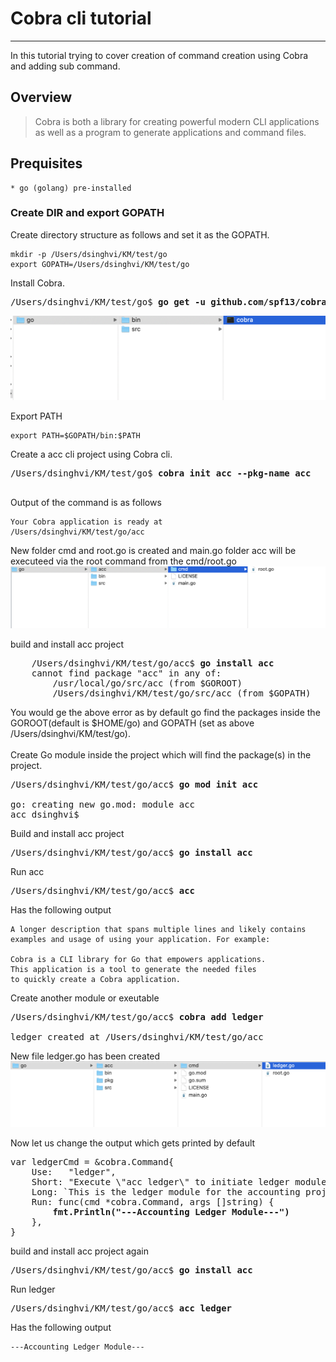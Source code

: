 # Cobra cli tutorial
------------------------------
In this tutorial trying to cover creation of command creation using Cobra and adding sub command.

## Overview
> Cobra is both a library for creating powerful modern CLI applications as well as a program to generate 
>applications and command files.


## Prequisites
	* go (golang) pre-installed


### Create DIR and export GOPATH
Create directory structure as follows and set it as the GOPATH.

	mkdir -p /Users/dsinghvi/KM/test/go
	export GOPATH=/Users/dsinghvi/KM/test/go

Install Cobra.
<pre>
/Users/dsinghvi/KM/test/go$ <b>go get -u github.com/spf13/cobra/cobra</b>
</pre>	
![1](img/DirStru_1.png)
    
Export PATH   

    export PATH=$GOPATH/bin:$PATH
    
Create a acc cli project using Cobra cli.   
<pre>
/Users/dsinghvi/KM/test/go$ <b>cobra init acc --pkg-name acc</b>
 </pre>    
 Output of the command is as follows
 
    Your Cobra application is ready at
    /Users/dsinghvi/KM/test/go/acc
    
New folder cmd and root.go is created and main.go folder acc will be executeed via the root command from the cmd/root.go    
![2](img/DirStru_2.png)


build and install acc project
<pre>
    /Users/dsinghvi/KM/test/go/acc$ <b>go install acc</b>
    cannot find package "acc" in any of:
    	/usr/local/go/src/acc (from $GOROOT)
    	/Users/dsinghvi/KM/test/go/src/acc (from $GOPATH)
</pre>

You would ge the above error as by default go find the packages inside the GOROOT(default is $HOME/go) and 
GOPATH (set as above /Users/dsinghvi/KM/test/go).\
\
Create Go module inside the project which will find the package(s) in the project.

<pre>
/Users/dsinghvi/KM/test/go/acc$ <b>go mod init acc</b>

go: creating new go.mod: module acc
acc dsinghvi$ 
</pre>


Build and install acc project
<pre>
/Users/dsinghvi/KM/test/go/acc$ <b>go install acc</b>
</pre>

Run acc
<pre>
/Users/dsinghvi/KM/test/go/acc$ <b>acc</b>
</pre>
Has the following output

    A longer description that spans multiple lines and likely contains
    examples and usage of using your application. For example:
    
    Cobra is a CLI library for Go that empowers applications.
    This application is a tool to generate the needed files
    to quickly create a Cobra application.
    
Create another module or exeutable
<pre>
/Users/dsinghvi/KM/test/go/acc$ <b>cobra add ledger</b>

ledger created at /Users/dsinghvi/KM/test/go/acc
</pre>

New file ledger.go has been created
![3](img/DirStru_3.png)

Now let us change the output which gets printed by default 
<pre>
var ledgerCmd = &cobra.Command{
	Use:   "ledger",
	Short: "Execute \"acc ledger\" to initiate ledger module",
	Long: `This is the ledger module for the accounting project`,
	Run: func(cmd *cobra.Command, args []string) {
		<b>fmt.Println("---Accounting Ledger Module---")</b>
	},
}
</pre>

build and install acc project again
<pre>
/Users/dsinghvi/KM/test/go/acc$ <b>go install acc</b>
</pre>

Run ledger
<pre>
/Users/dsinghvi/KM/test/go/acc$ <b>acc ledger</b>
</pre>

Has the following output

    ---Accounting Ledger Module---
